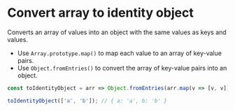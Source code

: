 # Convert array to identity object

Converts an array of values into an object with the same values as keys and values.

* Use `Array.prototype.map()` to map each value to an array of key-value pairs.
* Use `Object.fromEntries()` to convert the array of key-value pairs into an object.

```js
const toIdentityObject = arr => Object.fromEntries(arr.map(v => [v, v]));
```

```js
toIdentityObject(['a', 'b']); // { a: 'a', b: 'b' }
```
